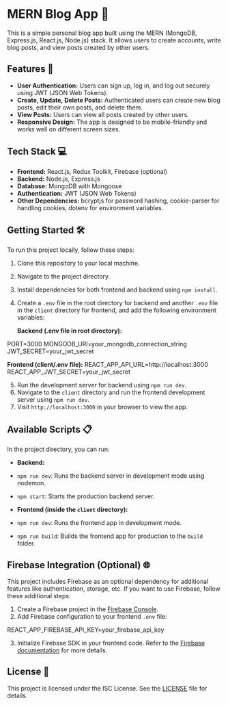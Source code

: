 # MERN Blog App 📝

This is a simple personal blog app built using the MERN (MongoDB, Express.js, React.js, Node.js) stack. It allows users to create accounts, write blog posts, and view posts created by other users.

## Features 🚀

- **User Authentication:** Users can sign up, log in, and log out securely using JWT (JSON Web Tokens).
- **Create, Update, Delete Posts:** Authenticated users can create new blog posts, edit their own posts, and delete them.
- **View Posts:** Users can view all posts created by other users.
- **Responsive Design:** The app is designed to be mobile-friendly and works well on different screen sizes.

## Tech Stack 💻

- **Frontend:** React.js, Redux Toolkit, Firebase (optional)
- **Backend:** Node.js, Express.js
- **Database:** MongoDB with Mongoose
- **Authentication:** JWT (JSON Web Tokens)
- **Other Dependencies:** bcryptjs for password hashing, cookie-parser for handling cookies, dotenv for environment variables.

## Getting Started 🛠️

To run this project locally, follow these steps:

1. Clone this repository to your local machine.
2. Navigate to the project directory.
3. Install dependencies for both frontend and backend using `npm install`.
4. Create a `.env` file in the root directory for backend and another `.env` file in the `client` directory for frontend, and add the following environment variables:

   **Backend (.env file in root directory):**

PORT=3000
MONGODB_URI=your_mongodb_connection_string
JWT_SECRET=your_jwt_secret

**Frontend (client/.env file):**
REACT_APP_API_URL=http://localhost:3000
REACT_APP_JWT_SECRET=your_jwt_secret


5. Run the development server for backend using `npm run dev`.
6. Navigate to the `client` directory and run the frontend development server using `npm run dev`.
7. Visit `http://localhost:3000` in your browser to view the app.

## Available Scripts 📋

In the project directory, you can run:

- **Backend:**
- `npm run dev`: Runs the backend server in development mode using nodemon.
- `npm start`: Starts the production backend server.

- **Frontend (inside the `client` directory):**
- `npm run dev`: Runs the frontend app in development mode.
- `npm run build`: Builds the frontend app for production to the `build` folder.

## Firebase Integration (Optional) 🌐

This project includes Firebase as an optional dependency for additional features like authentication, storage, etc. If you want to use Firebase, follow these additional steps:

1. Create a Firebase project in the [Firebase Console](https://console.firebase.google.com/).
2. Add Firebase configuration to your frontend `.env` file:

REACT_APP_FIREBASE_API_KEY=your_firebase_api_key


3. Initialize Firebase SDK in your frontend code. Refer to the [Firebase documentation](https://firebase.google.com/docs/web/setup) for more details.

## License 📄

This project is licensed under the ISC License. See the [LICENSE](LICENSE) file for details.

 
